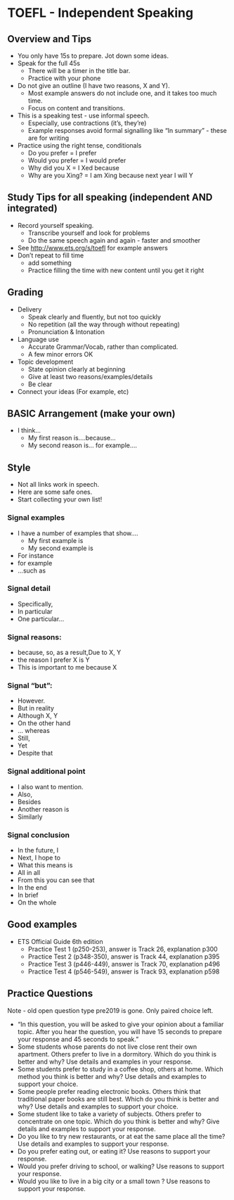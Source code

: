 # TOEFL - Independent Speaking

## Overview and Tips
* You only have 15s to prepare. Jot down some ideas.
* Speak for the full 45s  
    * There will be a timer in the title bar.
    * Practice with your phone
* Do not give an outline (I have two reasons, X and Y).
    * Most example answers do not include one, and it takes too much time.
    * Focus on content and transitions.
* This is a speaking test - use informal speech.
    * Especially, use contractions (it’s, they’re)
    * Example responses avoid formal signalling like “In summary” - these are for writing
* Practice using the right tense, conditionals
    * Do you prefer  =   I prefer
    * Would you prefer   =   I would prefer
    * Why did you X  =   I Xed because
    * Why are you Xing?  =   I am Xing because next year I will Y
## Study Tips for all speaking (independent AND integrated)
* Record yourself speaking.
    * Transcribe yourself and look for problems
    * Do the same speech again and again - faster and smoother
* See http://www.ets.org/s/toefl for example answers
* Don’t repeat to fill time
    * add something
    * Practice filling the time with new content until you get it right


## Grading
* Delivery
    * Speak clearly and fluently, but not too quickly
    * No repetition (all the way through without repeating)
    * Pronunciation & Intonation
* Language use
    * Accurate Grammar/Vocab, rather than complicated.
    * A few minor errors OK
* Topic development
    * State opinion clearly at beginning
    * Give at least two reasons/examples/details
    * Be clear
* Connect your ideas (For example, etc)

## BASIC Arrangement (make your own)
* I think...
    * My first reason is....because...
    * My second reason is... for example....

##  Style
* Not all links work in speech. 
* Here are some safe ones. 
* Start collecting your own list!

### Signal examples
* I have a number of examples that show....
    * My first example is
    * My second example is
* For instance
* for example
* ...such as

### Signal detail
* Specifically,
* In particular
* One particular...

### Signal reasons:
* because,  so, as a result,Due to X, Y
* the reason I prefer X is Y
* This is important to me because X

### Signal “but”:
* However.            
* But in reality 
* Although X, Y
* On the other hand   
* ... whereas        
* Still,
* Yet                 
* Despite that   

### Signal additional point
* I also want to mention. 
* Also,  
* Besides
* Another reason is        
* Similarly

### Signal conclusion
* In the future, I        
* Next, I hope to            
* What this means is
* All in all              
* From this you can see that  
* In the end 
* In brief                
* On the whole 

## Good examples

* ETS Official Guide 6th edition
    * Practice Test 1 (p250-253), answer is Track 26, explanation p300
    * Practice Test 2 (p348-350), answer is Track 44, explanation p395
    * Practice Test 3 (p446-449), answer is Track 70, explanation p496
    * Practice Test 4 (p546-549), answer is Track 93, explanation p598

## Practice Questions
Note - old open question type pre2019 is gone. Only paired choice left. 

* “In this question, you will be asked to give your opinion about a familiar topic. After you hear the question, you will have 15 seconds to prepare your response and 45 seconds to speak.”
* Some students whose parents do not live close rent their own apartment. Others prefer to live in a dormitory. Which do you think is better and why? Use details and examples in your response.
* Some students prefer to study in a coffee shop, others at home.  Which method you think is better and why? Use details and examples to support your choice.
* Some people prefer reading electronic books. Others think that traditional paper books are still best. Which do you think is better and why? Use details and examples to support your choice.
* Some student like to take a variety of subjects. Others prefer to concentrate on one topic. Which do you think is better and why? Give details and examples to support your response.
* Do you like to try new restaurants, or at eat the same place all the time? Use details and examples to support your response.
* Do you prefer eating out, or eating it? Use reasons to support your response.
* Would you prefer driving to school, or walking? Use reasons to support your response.
* Would you like to live in a big city or a small town ? Use reasons to support your response.

